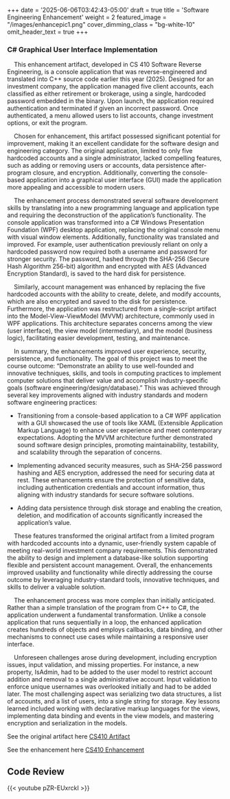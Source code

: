 +++
date = '2025-06-06T03:42:43-05:00'
draft = true
title = 'Software Engineering Enhancement'
weight = 2
featured_image = "/images/enhancepic1.png"
cover_dimming_class = "bg-white-10"
omit_header_text = true
+++
### C# Graphical User Interface Implementation



<!--more-->


&nbsp;&nbsp;&nbsp;&nbsp;This enhancement artifact, developed in CS 410 Software Reverse Engineering, is a console application that was reverse-engineered and translated into C++ source code earlier this year (2025). Designed for an investment company, the application managed five client accounts, each classified as either retirement or brokerage, using a single, hardcoded password embedded in the binary. Upon launch, the application required authentication and terminated if given an incorrect password. Once authenticated, a menu allowed users to list accounts, change investment options, or exit the program. 

&nbsp;&nbsp;&nbsp;&nbsp;Chosen for enhancement, this artifact possessed significant potential for improvement, making it an excellent candidate for the software design and engineering category. The original application, limited to only five hardcoded accounts and a single administrator, lacked compelling features, such as adding or removing users or accounts, data persistence after-program closure, and encryption. Additionally, converting the console-based application into a graphical user interface (GUI) made the application more appealing and accessible to modern users. 

&nbsp;&nbsp;&nbsp;&nbsp;The enhancement process demonstrated several software development skills by translating into a new programming language and application type and requiring the deconstruction of the application’s functionality. The console application was transformed into a C# Windows Presentation Foundation (WPF) desktop application, replacing the original console menu with visual window elements. Additionally, functionality was translated and improved. For example, user authentication previously reliant on only a hardcoded password now required both a username and password for stronger security. The password, hashed through the SHA-256 (Secure Hash Algorithm 256-bit) algorithm and encrypted with AES (Advanced Encryption Standard), is saved to the hard disk for persistence.

&nbsp;&nbsp;&nbsp;&nbsp;Similarly, account management was enhanced by replacing the five hardcoded accounts with the ability to create, delete, and modify accounts, which are also encrypted and saved to the disk for persistence. Furthermore, the application was restructured from a single-script artifact into the Model-View-ViewModel (MVVM) architecture, commonly used in WPF applications. This architecture separates concerns among the view (user interface), the view model (intermediary), and the model (business logic), facilitating easier development, testing, and maintenance. 

&nbsp;&nbsp;&nbsp;&nbsp;In summary, the enhancements improved user experience, security, persistence, and functionality. The goal of this project was to meet the course outcome: “Demonstrate an ability to use well-founded and innovative techniques, skills, and tools in computing practices to implement computer solutions that deliver value and accomplish industry-specific goals (software engineering/design/database).” This was achieved through several key improvements aligned with industry standards and modern software engineering practices: 


- Transitioning from a console-based application to a C# WPF application with a GUI showcased the use of tools like XAML (Extensible Application Markup Language) to enhance user experience and meet contemporary expectations. Adopting the MVVM architecture further demonstrated sound software design principles, promoting maintainability, testability, and scalability through the separation of concerns. 

- Implementing advanced security measures, such as SHA-256 password hashing and AES encryption, addressed the need for securing data at rest. These enhancements ensure the protection of sensitive data, including authentication credentials and account information, thus aligning with industry standards for secure software solutions. 

- Adding data persistence through disk storage and enabling the creation, deletion, and modification of accounts significantly increased the application’s value. 


&nbsp;&nbsp;&nbsp;&nbsp;These features transformed the original artifact from a limited program with hardcoded accounts into a dynamic, user-friendly system capable of meeting real-world investment company requirements. This demonstrated the ability to design and implement a database-like solution supporting flexible and persistent account management. Overall, the enhancements improved usability and functionality while directly addressing the course outcome by leveraging industry-standard tools, innovative techniques, and skills to deliver a valuable solution. 

&nbsp;&nbsp;&nbsp;&nbsp;The enhancement process was more complex than initially anticipated. Rather than a simple translation of the program from C++ to C#, the application underwent a fundamental transformation. Unlike a console application that runs sequentially in a loop, the enhanced application creates hundreds of objects and employs callbacks, data binding, and other mechanisms to connect use cases while maintaining a responsive user interface. 

&nbsp;&nbsp;&nbsp;&nbsp;Unforeseen challenges arose during development, including encryption issues, input validation, and missing properties. For instance, a new property, IsAdmin, had to be added to the user model to restrict account addition and removal to a single administrative account. Input validation to enforce unique usernames was overlooked initially and had to be added later. The most challenging aspect was serializing two data structures, a list of accounts, and a list of users, into a single string for storage. Key lessons learned included working with declarative markup languages for the views, implementing data binding and events in the view models, and mastering encryption and serialization in the models.



See the original artifact here [CS410 Artifact](https://github.com/mufg80/CS_410_ReverseEngineering)

See the enhancement here [CS410 Enhancement](https://github.com/mufg80/CS410_Enhancement_InvestmentAccounts)

## **Code Review**

{{< youtube pZR-EUxrckI >}}


